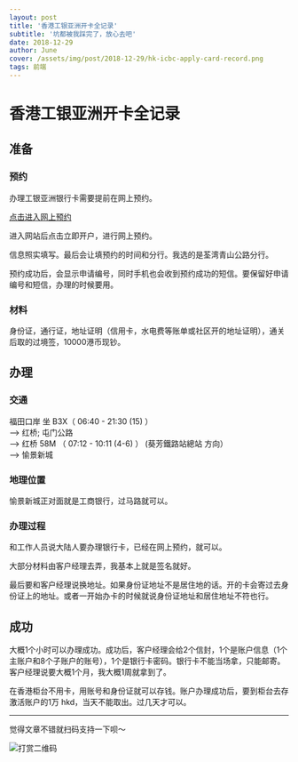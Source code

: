```yaml
---
layout: post
title: '香港工银亚洲开卡全记录'
subtitle: '坑都被我踩完了，放心去吧'
date: 2018-12-29
author: June
cover: /assets/img/post/2018-12-29/hk-icbc-apply-card-record.png
tags: 前端
---
```


# 香港工银亚洲开卡全记录

## 准备

### 预约

办理工银亚洲银行卡需要提前在网上预约。

[点击进入网上预约](https://www.icbcasia.com/ICBC/%E6%B5%B7%E5%A4%96%E5%88%86%E8%A1%8C/%E5%B7%A5%E9%93%B6%E4%BA%9A%E6%B4%B2/TC/%E5%80%8B%E4%BA%BA%E9%87%91%E8%9E%8D/%E7%B6%9C%E5%90%88%E7%90%86%E8%B2%A1/%E7%B6%9C%E5%90%88%E8%B3%AC%E6%88%B6/default.htm)

进入网站后点击立即开户，进行网上预约。

信息照实填写。最后会让填预约的时间和分行。我选的是荃湾青山公路分行。

预约成功后，会显示申请编号，同时手机也会收到预约成功的短信。要保留好申请编号和短信，办理的时候要用。

### 材料

身份证，通行证，地址证明（信用卡，水电费等账单或社区开的地址证明），通关后取的过境签，10000港币现钞。

## 办理

### 交通

福田口岸 坐 B3X（ 06:40 - 21:30 (15) ）   
--> 红桥; 屯门公路   
--> 红桥 58M （ 07:12 - 10:11 (4-6)  ）  (葵芳鐵路站總站 方向）  
--> 愉景新城 

### 地理位置

愉景新城正对面就是工商银行，过马路就可以。

### 办理过程

和工作人员说大陆人要办理银行卡，已经在网上预约，就可以。

大部分材料由客户经理去弄，我基本上就是签名就好。

最后要和客户经理说换地址。如果身份证地址不是居住地的话。开的卡会寄过去身份证上的地址。或者一开始办卡的时候就说身份证地址和居住地址不符也行。

## 成功

大概1个小时可以办理成功。成功后，客户经理会给2个信封，1个是账户信息（1个主账户和8个子账户的账号），1个是银行卡密码。银行卡不能当场拿，只能邮寄。客户经理说要大概1个月，我大概1周就拿到了。

在香港柜台不用卡，用账号和身份证就可以存钱。账户办理成功后，要到柜台去存激活账户的1万 hkd，当天不能取出。过几天才可以。

---

觉得文章不错就扫码支持一下呗～

![打赏二维码]({{site.baseurl}}/assets/img/post/pay-qr.jpg)
